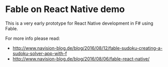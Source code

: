# Fable on React Native demo

This is a very early prototype for React Native development in F# using Fable.

For more info please read:
  * http://www.navision-blog.de/blog/2016/08/12/fable-sudoku-creating-a-sudoku-solver-app-with-f
  * http://www.navision-blog.de/blog/2016/08/06/fable-react-native/ 